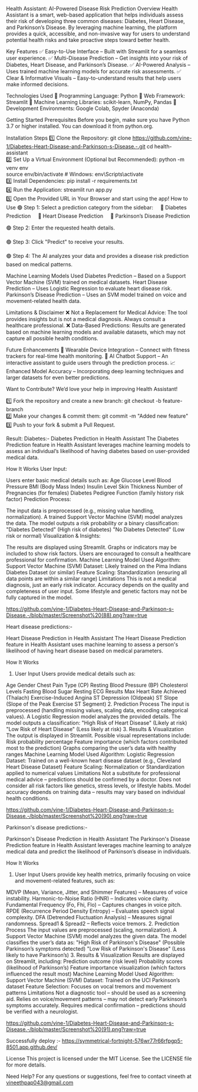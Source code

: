 Health Assistant: AI-Powered Disease Risk Prediction
Overview
Health Assistant is a smart, web-based application that helps individuals assess their risk of developing three common diseases: Diabetes, Heart Disease, and Parkinson’s Disease. By leveraging machine learning, the platform provides a quick, accessible, and non-invasive way for users to understand potential health risks and take proactive steps toward better health.

Key Features
✅ Easy-to-Use Interface – Built with Streamlit for a seamless user experience.
✅ Multi-Disease Prediction – Get insights into your risk of Diabetes, Heart Disease, and Parkinson’s Disease.
✅ AI-Powered Analysis – Uses trained machine learning models for accurate risk assessments.
✅ Clear & Informative Visuals – Easy-to-understand results that help users make informed decisions.

Technologies Used
🔹 Programming Language: Python
🔹 Web Framework: Streamlit
🔹 Machine Learning Libraries: scikit-learn, NumPy, Pandas
🔹 Development Environments: Google Colab, Spyder (Anaconda)

Getting Started
Prerequisites
Before you begin, make sure you have Python 3.7 or higher installed. You can download it from python.org.

Installation Steps
1️⃣ Clone the Repository:
git clone https://github.com/vine-1/Diabetes-Heart-Disease-and-Parkinson-s-Disease.-.git 
cd health-assistant  
2️⃣ Set Up a Virtual Environment (Optional but Recommended):
python -m venv env  
source env/bin/activate  # Windows: env\Scripts\activate  
3️⃣ Install Dependencies:
pip install -r requirements.txt  
4️⃣ Run the Application:
streamlit run app.py  
5️⃣ Open the Provided URL in Your Browser and start using the app!
How to Use
🟢 Step 1: Select a prediction category from the sidebar:
    📌 Diabetes Prediction
    📌 Heart Disease Prediction
    📌 Parkinson’s Disease Prediction

🟢 Step 2: Enter the requested health details.

🟢 Step 3: Click "Predict" to receive your results.

🟢 Step 4: The AI analyzes your data and provides a disease risk prediction based on medical patterns.

Machine Learning Models Used
Diabetes Prediction – Based on a Support Vector Machine (SVM) trained on medical datasets.
Heart Disease Prediction – Uses Logistic Regression to evaluate heart disease risk.
Parkinson’s Disease Prediction – Uses an SVM model trained on voice and movement-related health data.

Limitations & Disclaimer
❌ Not a Replacement for Medical Advice: The tool provides insights but is not a medical diagnosis. Always consult a healthcare professional.
❌ Data-Based Predictions: Results are generated based on machine learning models and available datasets, which may not capture all possible health conditions.

Future Enhancements
🚀 Wearable Device Integration – Connect with fitness trackers for real-time health monitoring.
🤖 AI Chatbot Support – An interactive assistant to guide users through the prediction process.
📈 Enhanced Model Accuracy – Incorporating deep learning techniques and larger datasets for even better predictions.

Want to Contribute?
We’d love your help in improving Health Assistant!

1️⃣ Fork the repository and create a new branch:
git checkout -b feature-branch  
2️⃣ Make your changes & commit them:
git commit -m "Added new feature"  
3️⃣ Push to your fork & submit a Pull Request.

 Result:
 Diabetes:- Diabetes Prediction in Health Assistant
The Diabetes Prediction feature in Health Assistant leverages machine learning models to assess an individual’s likelihood of having diabetes based on user-provided medical data.

How It Works
User Input:

Users enter basic medical details such as:
Age
Glucose Level
Blood Pressure
BMI (Body Mass Index)
Insulin Level
Skin Thickness
Number of Pregnancies (for females)
Diabetes Pedigree Function (family history risk factor)
Prediction Process:

The input data is preprocessed (e.g., missing value handling, normalization).
A trained Support Vector Machine (SVM) model analyzes the data.
The model outputs a risk probability or a binary classification:
"Diabetes Detected" (High risk of diabetes)
"No Diabetes Detected" (Low risk or normal)
Visualization & Insights:

The results are displayed using Streamlit.
Graphs or indicators may be included to show risk factors.
Users are encouraged to consult a healthcare professional for confirmation.
Machine Learning Model Used
Algorithm: Support Vector Machine (SVM)
Dataset: Likely trained on the Pima Indians Diabetes Dataset (or similar)
Feature Scaling: Standardization (ensuring all data points are within a similar range)
Limitations
This is not a medical diagnosis, just an early risk indicator.
Accuracy depends on the quality and completeness of user input.
Some lifestyle and genetic factors may not be fully captured in the model.

https://github.com/vine-1/Diabetes-Heart-Disease-and-Parkinson-s-Disease.-/blob/master/Screenshot%20(88).png?raw=true

Heart disease predictions:-

Heart Disease Prediction in Health Assistant
The Heart Disease Prediction feature in Health Assistant uses machine learning to assess a person's likelihood of having heart disease based on medical parameters.

How It Works
1. User Input
Users provide medical details such as:

Age
Gender
Chest Pain Type (CP)
Resting Blood Pressure (BP)
Cholesterol Levels
Fasting Blood Sugar
Resting ECG Results
Max Heart Rate Achieved (Thalach)
Exercise-Induced Angina
ST Depression (Oldpeak)
ST Slope (Slope of the Peak Exercise ST Segment)
2. Prediction Process
The input is preprocessed (handling missing values, scaling data, encoding categorical values).
A Logistic Regression model analyzes the provided details.
The model outputs a classification:
"High Risk of Heart Disease" (Likely at risk)
"Low Risk of Heart Disease" (Less likely at risk)
3. Results & Visualization
The output is displayed in Streamlit.
Possible visual representations include:
Risk probability percentage
Feature importance (which factors contributed most to the prediction)
Graphs comparing the user’s data with healthy ranges
Machine Learning Model Used
Algorithm: Logistic Regression
Dataset: Trained on a well-known heart disease dataset (e.g., Cleveland Heart Disease Dataset)
Feature Scaling: Normalization or Standardization applied to numerical values
Limitations
Not a substitute for professional medical advice – predictions should be confirmed by a doctor.
Does not consider all risk factors like genetics, stress levels, or lifestyle habits.
Model accuracy depends on training data – results may vary based on individual health conditions.

https://github.com/vine-1/Diabetes-Heart-Disease-and-Parkinson-s-Disease.-/blob/master/Screenshot%20(90).png?raw=true

Parkinson's disease predictions:-

Parkinson's Disease Prediction in Health Assistant
The Parkinson's Disease Prediction feature in Health Assistant leverages machine learning to analyze medical data and predict the likelihood of Parkinson’s disease in individuals.

How It Works
1. User Input
Users provide key health metrics, primarily focusing on voice and movement-related features, such as:

MDVP (Mean, Variance, Jitter, and Shimmer Features) – Measures of voice instability.
Harmonic-to-Noise Ratio (HNR) – Indicates voice clarity.
Fundamental Frequency (Fo, Fhi, Flo) – Captures changes in voice pitch.
RPDE (Recurrence Period Density Entropy) – Evaluates speech signal complexity.
DFA (Detrended Fluctuation Analysis) – Measures signal randomness.
Spread1 & Spread2 – Reflects voice tremors.
2. Prediction Process
The input values are preprocessed (scaling, normalization).
A Support Vector Machine (SVM) model analyzes the given data.
The model classifies the user’s data as:
"High Risk of Parkinson's Disease" (Possible Parkinson’s symptoms detected)
"Low Risk of Parkinson's Disease" (Less likely to have Parkinson’s)
3. Results & Visualization
Results are displayed on Streamlit, including:
Prediction outcome (risk level)
Probability scores (likelihood of Parkinson’s)
Feature importance visualization (which factors influenced the result most)
Machine Learning Model Used
Algorithm: Support Vector Machine (SVM)
Dataset: Trained on the UCI Parkinson’s dataset
Feature Selection: Focuses on vocal tremors and movement patterns
Limitations
Not a diagnostic tool – should be used as a screening aid.
Relies on voice/movement patterns – may not detect early Parkinson’s symptoms accurately.
Requires medical confirmation – predictions should be verified with a neurologist.

https://github.com/vine-1/Diabetes-Heart-Disease-and-Parkinson-s-Disease.-/blob/master/Screenshot%20(91).png?raw=true

Successfully deploy :- https://symmetrical-fortnight-576wr77r66rfpgp5-8501.app.github.dev/

License
This project is licensed under the MIT License. See the LICENSE file for more details.

Need Help?
For any questions or suggestions, feel free to contact vineeth at vineethpap043@gmail.com

